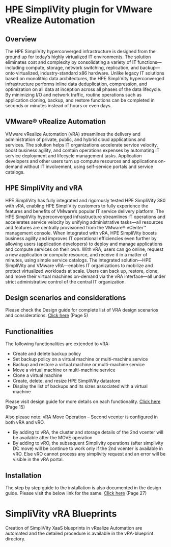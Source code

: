 # HPE SimpliVity plugin for VMware vRealize Automation

## Overview

The HPE SimpliVity hyperconverged infrastructure is designed from the ground up for today’s highly virtualized IT environments. The solution
eliminates cost and complexity by consolidating a variety of IT functions—including compute, storage, network switching, replication, and
backup—onto virtualized, industry-standard x86 hardware. Unlike legacy IT solutions based on monolithic data architectures, the HPE SimpliVity
hyperconverged infrastructure performs inline data deduplication, compression, and optimization on all data at inception across all phases of the
data lifecycle. By minimizing I/O and network traffic, routine operations such as application cloning, backup, and restore functions can be
completed in seconds or minutes instead of hours or even days.

## VMware® vRealize Automation
VMware vRealize Automation (vRA) streamlines the delivery and administration of private, public, and hybrid cloud applications and services.
The solution helps IT organizations accelerate service velocity, boost business agility, and contain operations expenses by automating IT service
deployment and lifecycle management tasks. Application developers and other users turn up compute resources and applications on-demand
without IT involvement, using self-service portals and service catalogs.

## HPE SimpliVity and vRA
HPE SimpliVity has fully integrated and rigorously tested HPE SimpliVity 380 with vRA, enabling HPE SimpliVity customers to fully experience
the features and benefits of VMware’s popular IT service delivery platform. The HPE SimpliVity hyperconverged infrastructure streamlines IT
operations and accelerates service velocity by unifying administrative tasks—all resources and features are centrally provisioned from the
VMware® vCenter™ management console. When integrated with vRA, HPE SimpliVity boosts business agility and improves IT operational
efficiencies even further by allowing users (application developers) to deploy and manage applications and compute services on their own. With
vRA, users can go online, request a new application or compute resource, and receive it in a matter of minutes, using simple service catalogs. The
integrated solution—HPE SimpliVity and VMware vRA—enables IT organizations to mobilize and protect virtualized workloads at scale. Users
can back up, restore, clone, and move their virtual machines on-demand via the vRA interface—all under strict administrative control of the
central IT organization.

## Design scenarios and considerations
Please check the Design guide for complete list of VRA design scenarios and considerations.
[Click here](https://github.com/HewlettPackard/simplivity-vra-plugin/blob/master/HPE%20SimpliVity%20with%20VMware%20vRealize%20Automation%20Design%20guide.pdf) (Page 5)

## Functionalities
The following functionalities are extended to vRA:
- Create and delete backup policy
- Set backup policy on a virtual machine or multi-machine service
- Backup and restore a virtual machine or multi-machine service
- Move a virtual machine or multi-machine service
- Clone a virtual machine
- Create, delete, and resize HPE SimpliVity datastore
- Display the list of backups and its sizes associated with a virtual machine

Please visit design guide for more details on each functionality.
[Click here](https://github.com/HewlettPackard/simplivity-vra-plugin/blob/master/HPE%20SimpliVity%20with%20VMware%20vRealize%20Automation%20Design%20guide.pdf) (Page 15)

Also please note: vRA Move Operation – Second vcenter is configured in both vRA and vRO. 
- By adding to vRA, the cluster and storage details of the 2nd vcenter will be available after the MOVE operation
- By adding to vRO, the subsequent Simplivity operations (after simplivity DC move) will be continue to work only if the 2nd vcenter is available in vRO.
Else vRO cannot process any simplivity request and an error will be visible in the vRA portal.

## Installation
The step by step guide to the installation is also documented in the design guide. Please visit the below link for the same.
[Click here](https://github.com/HewlettPackard/simplivity-vra-plugin/blob/master/HPE%20SimpliVity%20with%20VMware%20vRealize%20Automation%20Design%20guide.pdf) (Page 27)

# SimpliVity vRA Blueprints
Creation of SimpliVity XaaS blueprints in vRealize Automation are automated and the detailed procedure is available in the vRA-blueprint directory.
